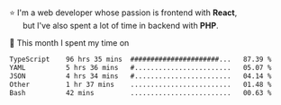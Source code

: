 ⭐ I'm a web developer whose passion is frontend with <b>React</b>,<br/>
&nbsp; &nbsp; &nbsp; but I've also spent a lot of time in backend with <b>PHP</b>.

📅 This month I spent my time on

<!--START_SECTION:waka-->

```txt
TypeScript    96 hrs 35 mins  ######################...   87.39 %
YAML          5 hrs 36 mins   #........................   05.07 %
JSON          4 hrs 34 mins   #........................   04.14 %
Other         1 hr 37 mins    .........................   01.48 %
Bash          42 mins         .........................   00.63 %
```

<!--END_SECTION:waka-->
